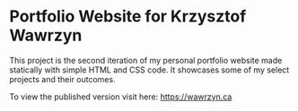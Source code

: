 # Portfolio Website for Krzysztof Wawrzyn

This project is the second iteration of my personal portfolio website made statically with simple HTML and CSS code.  It showcases some of my select projects and their outcomes.

To view the published version visit here: https://wawrzyn.ca
